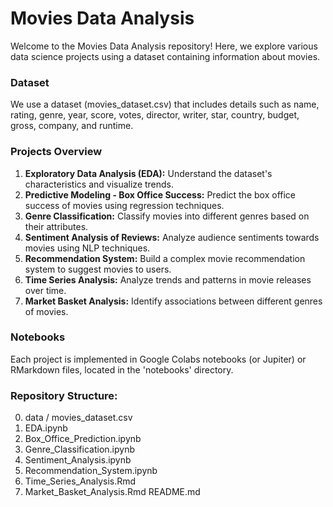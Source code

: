 # Movies Data Analysis

Welcome to the Movies Data Analysis repository! Here, we explore various data science projects using a dataset containing information about movies.

### Dataset
We use a dataset (movies_dataset.csv) that includes details such as name, rating, genre, year, score, votes, director, writer, star, country, budget, gross, company, and runtime.

### Projects Overview

1. **Exploratory Data Analysis (EDA):** Understand the dataset's characteristics and visualize trends.
2. **Predictive Modeling - Box Office Success:** Predict the box office success of movies using regression techniques.
3. **Genre Classification:** Classify movies into different genres based on their attributes.
4. **Sentiment Analysis of Reviews:** Analyze audience sentiments towards movies using NLP techniques.
5. **Recommendation System:** Build a complex movie recommendation system to suggest movies to users.
6. **Time Series Analysis:** Analyze trends and patterns in movie releases over time.
7. **Market Basket Analysis:** Identify associations between different genres of movies.

### Notebooks

Each project is implemented in Google Colabs notebooks (or Jupiter) or RMarkdown files, located in the 'notebooks' directory.

### Repository Structure:
0. data / movies_dataset.csv
1. EDA.ipynb
2. Box_Office_Prediction.ipynb
3. Genre_Classification.ipynb
4. Sentiment_Analysis.ipynb
5. Recommendation_System.ipynb
6. Time_Series_Analysis.Rmd
7. Market_Basket_Analysis.Rmd
 README.md

